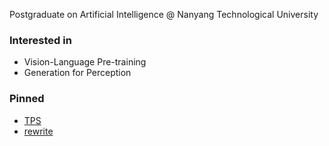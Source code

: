 Postgraduate on Artificial Intelligence @ Nanyang Technological University 

### Interested in
- Vision-Language Pre-training
- Generation for Perception

### Pinned
- [TPS](https://github.com/xing0047/TPS)
- [rewrite](https://github.com/xing0047/rewrite)
<!--
**xing0047/xing0047** is a ✨ _special_ ✨ repository because its `README.md` (this file) appears on your GitHub profile.

Here are some ideas to get you started:

- 🔭 I’m currently working on ...
- 🌱 I’m currently learning ...
- 👯 I’m looking to collaborate on ...
- 🤔 I’m looking for help with ...
- 💬 Ask me about ...
- 📫 How to reach me: ...
- 😄 Pronouns: ...
- ⚡ Fun fact: ...
-->
